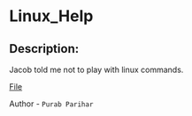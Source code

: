 
# Linux_Help
## Description:
Jacob told me not to play with linux commands.

[File](https://drive.google.com/file/d/1JX_d2YZ2qbPlsaLZZ6fG_9ZldyrSU9qh/view?usp=sharing)

Author - `Purab Parihar`

